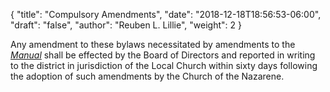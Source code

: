 {
	"title": "Compulsory Amendments",
	"date": "2018-12-18T18:56:53-06:00",
	"draft": "false",
	"author": "Reuben L. Lillie",
	"weight": 2
}

Any amendment to these bylaws necessitated by amendments to the [_Manual_][manual] shall be effected by the Board of Directors and reported in writing to the district in jurisdiction of the Local Church within sixty days following the adoption of such amendments by the Church of the Nazarene.

[manual]: http://2017.manual.nazarene.org/
